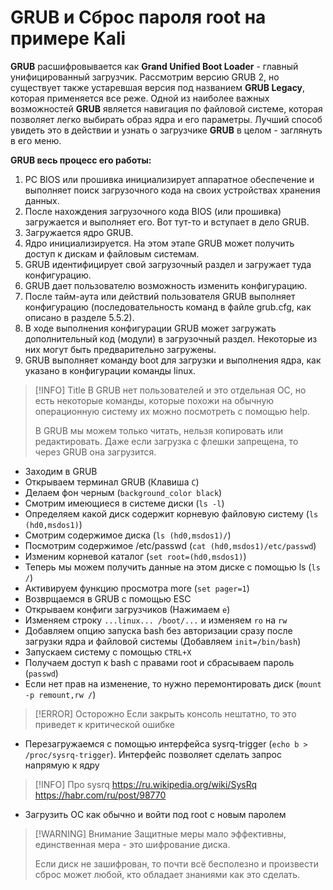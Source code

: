 # GRUB и Сброс пароля root на примере Kali

**GRUB** расшифровывается как **Grand Unified Boot Loader** - главный унифицированный загрузчик. Рассмотрим версию GRUB 2, но существует также устаревшая версия под названием **GRUB Legacy**, которая применяется все реже. Одной из наиболее важных возможностей **GRUB** является навигация по файловой системе, которая позволяет легко выбирать образ ядра и его параметры. Лучший способ увидеть это в действии и узнать о загрузчике **GRUB** в целом - заглянуть в его меню. 

**GRUB весь процесс его работы:**

1. PC BIOS или прошивка инициализирует аппаратное обеспечение и выполняет поиск загрузочного кода на своих устройствах хранения данных.
2. После нахождения загрузочного кода BIOS (или прошивка) загружается и выполняет его. Вот тут-то и вступает в дело GRUB.
3. Загружается ядро GRUB.
4. Ядро инициализируется. На этом этапе GRUB может получить доступ к дискам и файловым системам.
5. GRUB идентифицирует свой загрузочный раздел и загружает туда конфигурацию.
6. GRUB дает пользователю возможность изменить конфигурацию.
7. После тайм-аута или действий пользователя GRUB выполняет конфигурацию (последовательность команд в файле grub.cfg, как описано в разделе 5.5.2).
8. В ходе выполнения конфигурации GRUB может загружать дополнительный код (модули) в загрузочный раздел. Некоторые из них могут быть предварительно загружены.
9. GRUB выполняет команду boot для загрузки и выполнения ядра, как указано в конфигурации команды linux.

> [!INFO] Title
> В GRUB нет пользователей и это отдельная ОС, но есть некоторые команды, которые похожи на обычную операционную систему их можно посмотреть с помощью help. 
> 
> В GRUB мы можем только читать, нельзя копировать или редактировать. Даже если загрузка с флешки запрещена, то через GRUB она загрузится.

- Заходим в GRUB
- Открываем терминал GRUB (Клавиша `C`)
- Делаем фон черным (`background_color black`)
- Смотрим имеющиеся в системе диски (`ls -l`)
- Определяем какой диск содержит корневую файловую систему (`ls (hd0,msdos1)`)
- Смотрим содержимое диска (`ls (hd0,msdos1)/`)
- Посмотрим содержимое /etc/passwd (`cat (hd0,msdos1)/etc/passwd`)
- Изменим корневой каталог (`set root=(hd0,msdos1)`)
- Теперь мы можем получить данные на этом диске с помощью ls (`ls /`)
- Активируем функцию просмотра more (`set pager=1`)
- Возврщаемся в GRUB с помощью ESC
- Открываем конфиги загрузчиков (Нажимаем `e`)
- Изменяем строку `...linux... /boot/...` и изменяем `ro` на `rw`
- Добавляем опцию запуска bash без авторизации сразу после загрузки ядра и файловой системы (Добавляем `init=/bin/bash`)
- Запускаем систему с помощью `CTRL+X`
- Получаем доступ к bash с правами root и сбрасываем пароль (`passwd`)
- Если нет прав на изменение, то нужно перемонтировать диск (`mount -p remount,rw /`)

> [!ERROR] Осторожно
> Если закрыть консоль нештатно, то это приведет к критической ошибке

- Перезагружаемся с помощью интерфейса sysrq-trigger (`echo b > /proc/sysrq-trigger`). Интерфейс позволяет сделать запрос напрямую к ядру

> [!INFO] Про sysrq
> https://ru.wikipedia.org/wiki/SysRq
> https://habr.com/ru/post/98770

- Загрузить ОС как обычно и войти под root с новым паролем

> [!WARNING] Внимание
> Защитные меры мало эффективны, единственная мера - это шифрование диска.
> 
> Если диск не зашифрован, то почти всё бесполезно и произвести сброс может любой, кто обладает знаниями как это сделать.
